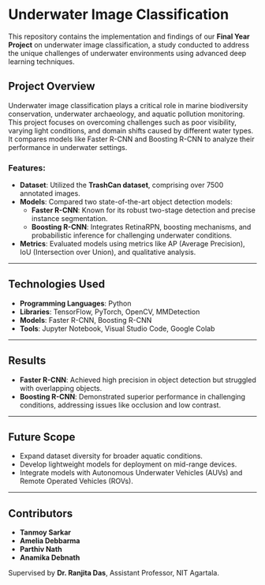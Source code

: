 # Underwater Image Classification

This repository contains the implementation and findings of our **Final Year Project** on underwater image classification, a study conducted to address the unique challenges of underwater environments using advanced deep learning techniques.

## Project Overview

Underwater image classification plays a critical role in marine biodiversity conservation, underwater archaeology, and aquatic pollution monitoring. This project focuses on overcoming challenges such as poor visibility, varying light conditions, and domain shifts caused by different water types. It compares models like Faster R-CNN and Boosting R-CNN to analyze their performance in underwater settings.

### Features:
- **Dataset**: Utilized the **TrashCan dataset**, comprising over 7500 annotated images.
- **Models**: Compared two state-of-the-art object detection models:
  - **Faster R-CNN**: Known for its robust two-stage detection and precise instance segmentation.
  - **Boosting R-CNN**: Integrates RetinaRPN, boosting mechanisms, and probabilistic inference for challenging underwater conditions.
- **Metrics**: Evaluated models using metrics like AP (Average Precision), IoU (Intersection over Union), and qualitative analysis.

---


## Technologies Used

- **Programming Languages**: Python
- **Libraries**: TensorFlow, PyTorch, OpenCV, MMDetection
- **Models**: Faster R-CNN, Boosting R-CNN
- **Tools**: Jupyter Notebook, Visual Studio Code, Google Colab

---

## Results

- **Faster R-CNN**: Achieved high precision in object detection but struggled with overlapping objects.
- **Boosting R-CNN**: Demonstrated superior performance in challenging conditions, addressing issues like occlusion and low contrast.

---

## Future Scope

- Expand dataset diversity for broader aquatic conditions.
- Develop lightweight models for deployment on mid-range devices.
- Integrate models with Autonomous Underwater Vehicles (AUVs) and Remote Operated Vehicles (ROVs).

---

## Contributors

- **Tanmoy Sarkar**
- **Amelia Debbarma**
- **Parthiv Nath**
- **Anamika Debnath**

Supervised by **Dr. Ranjita Das**, Assistant Professor, NIT Agartala.
